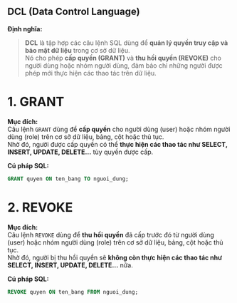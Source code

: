 ## DCL (Data Control Language)

**Định nghĩa:**  
> **DCL** là tập hợp các câu lệnh SQL dùng để **quản lý quyền truy cập và bảo mật dữ liệu** trong cơ sở dữ liệu.  
> Nó cho phép **cấp quyền (GRANT)** và **thu hồi quyền (REVOKE)** cho người dùng hoặc nhóm người dùng, đảm bảo chỉ những người được phép mới thực hiện các thao tác trên dữ liệu.

# 1. GRANT
**Mục đích:**  
Câu lệnh `GRANT` dùng để **cấp quyền** cho người dùng (user) hoặc nhóm người dùng (role) trên cơ sở dữ liệu, bảng, cột hoặc thủ tục.  
Nhờ đó, người được cấp quyền có thể **thực hiện các thao tác như SELECT, INSERT, UPDATE, DELETE…** tùy quyền được cấp.

**Cú pháp SQL:**
```sql
GRANT quyen ON ten_bang TO nguoi_dung;
```

# 2. REVOKE
**Mục đích:**  
Câu lệnh `REVOKE` dùng để **thu hồi quyền** đã cấp trước đó từ người dùng (user) hoặc nhóm người dùng (role) trên cơ sở dữ liệu, bảng, cột hoặc thủ tục.  
Nhờ đó, người bị thu hồi quyền sẽ **không còn thực hiện các thao tác như SELECT, INSERT, UPDATE, DELETE…** nữa.

**Cú pháp SQL:**
```sql
REVOKE quyen ON ten_bang FROM nguoi_dung;
```
